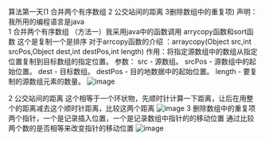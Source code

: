 算法第一天(1 合并两个有序数组 2 公交站间的距离 3删除数组中的重复项)
声明：我所用的编程语言是java              
1 合并两个有序数组
（方法一）我采用java中的函数调用 arrycopy函数和sort函数 这个是复制一个是排序
          对于arrcopy函数的介绍 ：arraycopy(Object src,int srcPos,Object dest,int destPos,int length)
                                 作用：将指定源数组中的数组从指定位置复制到目标数组的指定位置。
                                 参数：
                                      src - 源数组。
                                      srcPos - 源数组中的起始位置。
                                      dest - 目标数组。
                                      destPos - 目的地数据中的起始位置。
                                      length - 要复制的源数组元素的数量。
   ![image](https://github.com/2017-sky/2017-sky.github.io/blob/master/_posts/1.png)

2 公交站间的距离
   这个相等于一个环状物，先顺时针计算一下距离，让后在用整个的距离减去这个顺时针距离，比较这两个距离
   ![image](https://github.com/2017-sky/2017-sky.github.io/blob/master/_posts/2.png)
3 删除数组中的重复项
   两个指针，一个是记录插入位置，一个是记录数组中指针的的移动位置
   通过比较两个数的是否相等来改变指针的移动位置
   ![image](https://github.com/2017-sky/2017-sky.github.io/blob/master/_posts/3.png)
